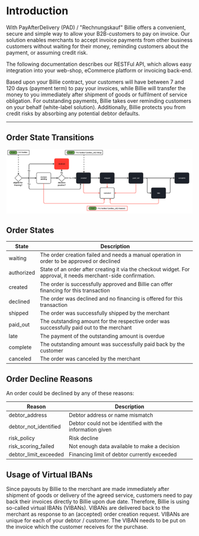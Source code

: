 # Introduction

With PayAfterDelivery (PAD) / "Rechnungskauf" Billie offers a convenient, secure and simple way to allow your B2B-customers
to pay on invoice. Our solution enables merchants to accept invoice payments from other business customers without waiting for their money,
reminding customers about the payment, or assuming credit risk.

The following documentation describes our RESTFul API, which allows easy integration into your web-shop,
eCommerce platform or invoicing back-end.

Based upon your Billie contract, your customers will have between 7 and 120 days (payment term) to pay your invoices, while Billie will 
transfer the money to you immediately after shipment of goods or fulfilment of service obligation. For outstanding payments, 
Billie takes over reminding customers on your behalf (white-label solution). Additionally, Billie protects you from credit risks 
by absorbing any potential debtor defaults.

---
## Order State Transitions

![img](src/Resources/docs/orders-workflow-public.png)

## Order States

| State         | Description                                                                                   |
|---------------|-----------------------------------------------------------------------------------------------|
| waiting       | The order creation failed and needs a manual operation in order to be approved or declined    |
| authorized    | State of an order after creating it via the checkout widget. For approval, it needs merchant-side confirmation.    |
| created       | The order is successfully approved and Billie can offer financing for this transaction        |
| declined      | The order was declined and no financing is offered for this transaction                       |
| shipped       | The order was successfully shipped by the merchant                                            |
| paid_out      | The outstanding amount for the respective order was successfully paid out to the merchant     |
| late          | The payment of the outstanding amount is overdue                                              |
| complete      | The outstanding amount was successfully paid back by the customer                             |
| canceled      | The order was canceled by the merchant       


## Order Decline Reasons

An order could be declined by any of these reasons:

| Reason                | Description                                               |
|-----------------------|-----------------------------------------------------------|
| debtor_address        | Debtor address or name mismatch                           |
| debtor_not_identified | Debtor could not be identified with the information given |
| risk_policy           | Risk decline                                              |
| risk_scoring_failed   | Not enough data available to make a decision              |
| debtor_limit_exceeded | Financing limit of debtor currently exceeded              |


## Usage of Virtual IBANs

Since payouts by Billie to the merchant are made immediately after shipment of goods or delivery of the agreed service, customers need to 
pay back their invoices directly to Billie upon due date. Therefore, Billie is using so-called virtual IBANs (VIBANs).
VIBANs are delivered back to the merchant as response to an (accepted) order creation request. VIBANs are unique for each of your 
debtor / customer. The VIBAN needs to be put on the invoice which the customer receives for the purchase.
